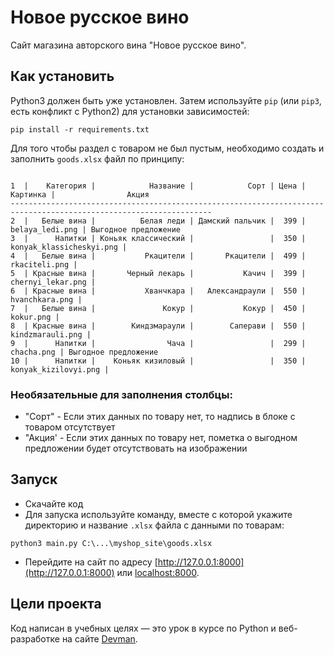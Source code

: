 # Новое русское вино

Сайт магазина авторского вина "Новое русское вино".

## Как установить

Python3 должен быть уже установлен. 
Затем используйте `pip` (или `pip3`, есть конфликт с Python2) для установки зависимостей:
```
pip install -r requirements.txt
```
Для того чтобы раздел с товаром не был пустым, необходимо создать и заполнить `goods.xlsx` файл по принципу:
```commandline
  
1  |    Категория |            Название |            Сорт | Цена |                 Картинка |                Акция
-------------------------------------------------------------------------------------------------------------------
2  |   Белые вина |          Белая леди | Дамский пальчик |  399 |          belaya_ledi.png | Выгодное предложение
3  |      Напитки | Коньяк классический |                 |  350 | konyak_klassicheskyi.png |
4  |   Белые вина |           Ркацители |       Ркацители |  499 |            rkaciteli.png |
5  | Красные вина |       Черный лекарь |           Качич |  399 |        chernyi_lekar.png |
6  | Красные вина |           Хванчкара |   Александраули |  550 |           hvanchkara.png |
7  |   Белые вина |               Кокур |           Кокур |  450 |                kokur.png |
8  | Красные вина |        Киндзмараули |        Саперави |  550 |         kindzmarauli.png |
9  |      Напитки |                Чача |                 |  299 |               chacha.png | Выгодное предложение
10 |      Напитки |    Коньяк кизиловый |                 |  350 |     konyak_kizilovyi.png |
```

### Необязательные для заполнения столбцы:
- "Сорт" - Если этих данных по товару нет, то надпись в блоке с товаром отсутствует
- "Акция' - Если этих данных по товару нет, пометка о выгодном предложении будет отсутствовать на изображении

## Запуск

- Скачайте код
- Для запуска используйте команду, вместе с которой укажите директорию и название `.xlsx` файла с данными по товарам:
``` 
python3 main.py C:\...\myshop_site\goods.xlsx
```
- Перейдите на сайт по адресу [http://127.0.0.1:8000](http://127.0.0.1:8000) или [localhost:8000](http://localhost:8000).

## Цели проекта

Код написан в учебных целях — это урок в курсе по Python и веб-разработке на сайте [Devman](https://dvmn.org).
